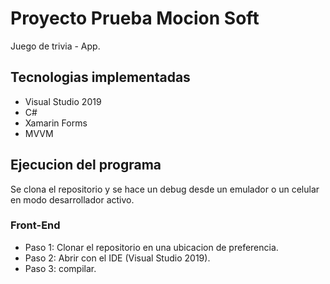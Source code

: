 # Proyecto Prueba Mocion Soft

Juego de trivia - App.

## Tecnologias implementadas

- Visual Studio 2019
- C#
- Xamarin Forms
- MVVM

## Ejecucion del programa

Se clona el repositorio y se hace un debug desde un emulador o un celular en modo desarrollador activo.


### Front-End
- Paso 1: Clonar el repositorio en una ubicacion de preferencia.
- Paso 2: Abrir con el IDE (Visual Studio 2019).
- Paso 3: compilar.

